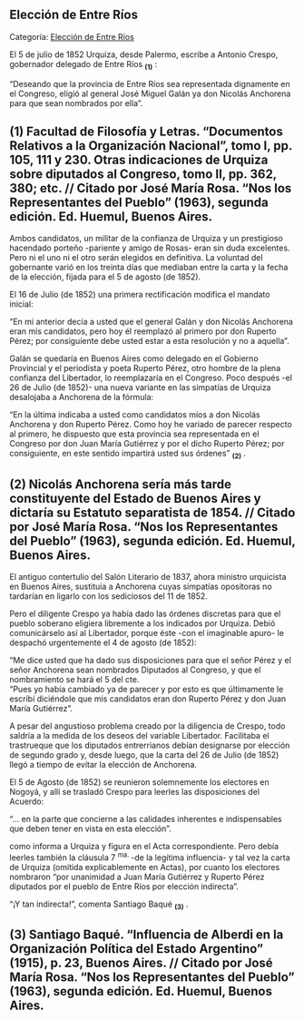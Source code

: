 ## Elección de Entre Ríos

Categoría: [Elección de Entre Ríos](http://descubrircorrientes.com.ar/2012/index.php/3572-historia-desde-1814-hasta-la-guerra-de-la-triple-alianza/de-pujol-a-pampin-tiempos-de-organizacion-administradora-1852-1862/el-congreso-en-santa-fe-de-185253/eleccion-de-entre-rios)

El 5 de julio de 1852 Urquiza, desde Palermo, escribe a Antonio Crespo, gobernador delegado de Entre Ríos <sub><strong><span><span>(1)</span></span></strong></sub> :

“Deseando que la provincia de Entre Ríos sea representada dignamente en el Congreso, eligió al general José Miguel Galán ya don Nicolás Anchorena para que sean nombrados por ella”.

## **(1)** Facultad de Filosofía y Letras. “Documentos Relativos a la Organización Nacional”, tomo I, pp. 105, 111 y 230. Otras indicaciones de Urquiza sobre diputados al Congreso, tomo II, pp. 362, 380; etc. // Citado por José María Rosa. “Nos los Representantes del Pueblo” (1963), segunda edición. Ed. Huemul, Buenos Aires.

Ambos candidatos, un militar de la confianza de Urquiza y un prestigioso hacendado porteño -pariente y amigo de Rosas- eran sin duda excelentes. Pero ni el uno ni el otro serán elegidos en definitiva. La voluntad del gobernante varió en los treinta días que mediaban entre la carta y la fecha de la elección, fijada para el 5 de agosto (de 1852).

El 16 de Julio (de 1852) una primera rectificación modifica el mandato inicial:

“En mi anterior decía a usted que el general Galán y don Nicolás Anchorena eran mis candidatos, pero hoy él reemplazó al primero por don Ruperto Pérez; por consiguiente debe usted estar a esta resolución y no a aquella”.

Galán se quedaría en Buenos Aires como delegado en el Gobierno Provincial y el periodista y poeta Ruperto Pérez, otro hombre de la plena confianza del Libertador, lo reemplazaría en el Congreso. Poco después -el 26 de Julio (de 1852)- una nueva variante en las simpatías de Urquiza desalojaba a Anchorena de la fórmula:

“En la última indicaba a usted como candidatos míos a don Nicolás Anchorena y don Ruperto Pérez. Como hoy he variado de parecer respecto al primero, he dispuesto que esta provincia sea representada en el Congreso por don Juan María Gutiérrez y por el dicho Ruperto Pérez; por consiguiente, en este sentido impartirá usted sus órdenes” <sub><strong><span><span>(2)</span></span></strong></sub> .

## **(2)** Nicolás Anchorena sería más tarde constituyente del Estado de Buenos Aires y dictaría su Estatuto separatista de 1854. // Citado por José María Rosa. “Nos los Representantes del Pueblo” (1963), segunda edición. Ed. Huemul, Buenos Aires.

El antiguo contertulio del Salón Literario de 1837, ahora ministro urquicista en Buenos Aires, sustituía a Anchorena cuyas simpatías opositoras no tardarían en ligarlo con los sediciosos del 11 de 1852.

Pero el diligente Crespo ya había dado las órdenes discretas para que el pueblo soberano eligiera libremente a los indicados por Urquiza. Debió comunicárselo así al Libertador, porque éste -con el imaginable apuro- le despachó urgentemente el 4 de agosto (de 1852):

“Me dice usted que ha dado sus disposiciones para que el señor Pérez y el señor Anchorena sean nombrados Diputados al Congreso, y que el nombramiento se hará el 5 del cte.  
“Pues yo había cambiado ya de parecer y por esto es que últimamente le escribí diciéndole que mis candidatos eran don Ruperto Pérez y don Juan María Gutiérrez”.

A pesar del angustioso problema creado por la diligencia de Crespo, todo saldría a la medida de los deseos del variable Libertador. Facilitaba el trastrueque que los diputados entrerrianos debían designarse por elección de segundo grado y, desde luego, que la carta del 26 de Julio (de 1852) llegó a tiempo de evitar la elección de Anchorena.

El 5 de Agosto (de 1852) se reunieron solemnemente los electores en Nogoyá, y allí se trasladó Crespo para leerles las disposiciones del Acuerdo:

“... en la parte que concierne a las calidades inherentes e indispensables que deben tener en vista en esta elección”.

como informa a Urquiza y figura en el Acta correspondiente. Pero debía leerles también la cláusula 7 <sup><span><span>ma. </span></span></sup> \-de la legítima influencia- y tal vez la carta de Urquiza (omitida explicablemente en Actas), por cuanto los electores nombraron “por unanimidad a Juan María Gutiérrez y Ruperto Pérez diputados por el pueblo de Entre Ríos por elección indirecta”.

“¡Y tan indirecta!”, comenta Santiago Baqué <sub><strong><span><span>(3)</span></span></strong></sub> .

## **(3)** Santiago Baqué. “Influencia de Alberdi en la Organización Política del Estado Argentino” (1915), p. 23, Buenos Aires. // Citado por José María Rosa. “Nos los Representantes del Pueblo” (1963), segunda edición. Ed. Huemul, Buenos Aires.